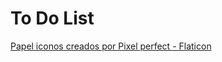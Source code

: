 # To Do List

<a href="https://www.flaticon.es/iconos-gratis/papel" title="papel iconos">Papel iconos creados por Pixel perfect - Flaticon</a>
